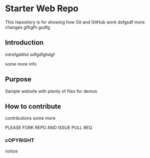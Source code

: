 # Starter Web Repo

This repository is for showing how Git and GitHub work
dsfgsdf more changes gfhgfh
gsdfg
## Introduction
introfgddhd
sdfgdfghdgf

some more info

## Purpose

Sample website with plenty of files for demos

## How to contribute
contributions some more

PLEASE FORK REPO AND ISSUE PULL REQ

### cOPYRIGHT
notice
